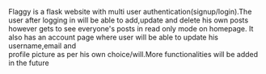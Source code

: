 Flaggy is a flask website with multi user authentication(signup/login).The user after logging in will be able to add,update and delete his own posts 
however gets to see everyone's posts in read only mode on homepage. It also has an account page where user will be able to update his username,email and  
profile picture as per his own choice/will.More functionalities will be added in the future
